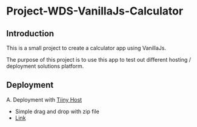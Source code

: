 # Project-WDS-VanillaJs-Calculator

## Introduction

This is a small project to create a calculator app using VanillaJs.

The purpose of this project is to use this app to test out different hosting / deployment solutions platform.

## Deployment

A. Deployment with [Tiiny Host](https://tiiny.host/)

- Simple drag and drop with zip file
- [Link](https://alyap-vanillajs-calculator.tiiny.site/)
